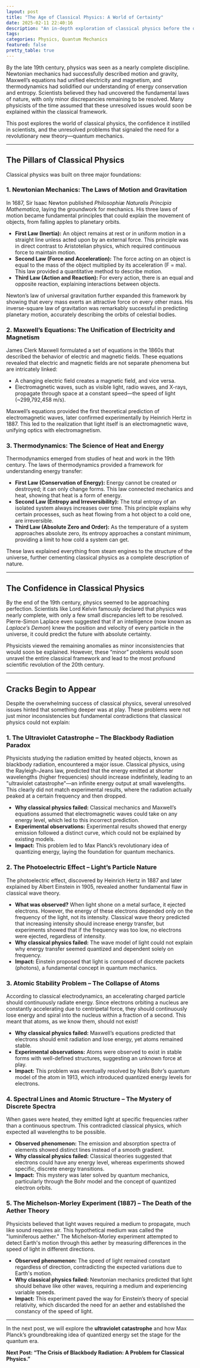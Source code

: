 ```yaml
---
layout: post
title: "The Age of Classical Physics: A World of Certainty"
date: 2025-02-11 22:40:16
description: "An in-depth exploration of classical physics before the quantum revolution, covering Newtonian mechanics, Maxwell's electromagnetism, thermodynamics, and the early signs of cracks in the classical framework."
tags: 
categories: Physics, Quantum Mechanics
featured: false
pretty_table: true
---
```


By the late 19th century, physics was seen as a nearly complete discipline. Newtonian mechanics had successfully described motion and gravity, Maxwell’s equations had unified electricity and magnetism, and thermodynamics had solidified our understanding of energy conservation and entropy. Scientists believed they had uncovered the fundamental laws of nature, with only minor discrepancies remaining to be resolved. Many physicists of the time assumed that these unresolved issues would soon be explained within the classical framework.

This post explores the world of classical physics, the confidence it instilled in scientists, and the unresolved problems that signaled the need for a revolutionary new theory—quantum mechanics.

---

## **The Pillars of Classical Physics**

Classical physics was built on three major foundations:

### 1. **Newtonian Mechanics: The Laws of Motion and Gravitation**

In 1687, Sir Isaac Newton published *Philosophiæ Naturalis Principia Mathematica*, laying the groundwork for mechanics. His three laws of motion became fundamental principles that could explain the movement of objects, from falling apples to planetary orbits.

- **First Law (Inertia):** An object remains at rest or in uniform motion in a straight line unless acted upon by an external force. This principle was in direct contrast to Aristotelian physics, which required continuous force to maintain motion.
- **Second Law (Force and Acceleration):** The force acting on an object is equal to the mass of the object multiplied by its acceleration (F = ma). This law provided a quantitative method to describe motion.
- **Third Law (Action and Reaction):** For every action, there is an equal and opposite reaction, explaining interactions between objects.

Newton’s law of universal gravitation further expanded this framework by showing that every mass exerts an attractive force on every other mass. His inverse-square law of gravitation was remarkably successful in predicting planetary motion, accurately describing the orbits of celestial bodies.

### 2. **Maxwell’s Equations: The Unification of Electricity and Magnetism**

James Clerk Maxwell formulated a set of equations in the 1860s that described the behavior of electric and magnetic fields. These equations revealed that electric and magnetic fields are not separate phenomena but are intricately linked:

- A changing electric field creates a magnetic field, and vice versa.
- Electromagnetic waves, such as visible light, radio waves, and X-rays, propagate through space at a constant speed—the speed of light (~299,792,458 m/s).

Maxwell’s equations provided the first theoretical prediction of electromagnetic waves, later confirmed experimentally by Heinrich Hertz in 1887. This led to the realization that light itself is an electromagnetic wave, unifying optics with electromagnetism.

### 3. **Thermodynamics: The Science of Heat and Energy**

Thermodynamics emerged from studies of heat and work in the 19th century. The laws of thermodynamics provided a framework for understanding energy transfer:

- **First Law (Conservation of Energy):** Energy cannot be created or destroyed; it can only change forms. This law connected mechanics and heat, showing that heat is a form of energy.
- **Second Law (Entropy and Irreversibility):** The total entropy of an isolated system always increases over time. This principle explains why certain processes, such as heat flowing from a hot object to a cold one, are irreversible.
- **Third Law (Absolute Zero and Order):** As the temperature of a system approaches absolute zero, its entropy approaches a constant minimum, providing a limit to how cold a system can get.

These laws explained everything from steam engines to the structure of the universe, further cementing classical physics as a complete description of nature.

---

## **The Confidence in Classical Physics**

By the end of the 19th century, physics seemed to be approaching perfection. Scientists like Lord Kelvin famously declared that physics was nearly complete, with only a few small discrepancies left to be resolved. Pierre-Simon Laplace even suggested that if an intelligence (now known as *Laplace’s Demon*) knew the position and velocity of every particle in the universe, it could predict the future with absolute certainty.

Physicists viewed the remaining anomalies as minor inconsistencies that would soon be explained. However, these “minor” problems would soon unravel the entire classical framework and lead to the most profound scientific revolution of the 20th century.

---

## **Cracks Begin to Appear**

Despite the overwhelming success of classical physics, several unresolved issues hinted that something deeper was at play. These problems were not just minor inconsistencies but fundamental contradictions that classical physics could not explain:

### **1. The Ultraviolet Catastrophe** – The Blackbody Radiation Paradox

Physicists studying the radiation emitted by heated objects, known as blackbody radiation, encountered a major issue. Classical physics, using the Rayleigh-Jeans law, predicted that the energy emitted at shorter wavelengths (higher frequencies) should increase indefinitely, leading to an "ultraviolet catastrophe"—an infinite energy output at small wavelengths. This clearly did not match experimental results, where the radiation actually peaked at a certain frequency and then dropped.

- **Why classical physics failed:** Classical mechanics and Maxwell’s equations assumed that electromagnetic waves could take on any energy level, which led to this incorrect prediction.
- **Experimental observations:** Experimental results showed that energy emission followed a distinct curve, which could not be explained by existing models.
- **Impact:** This problem led to Max Planck’s revolutionary idea of quantizing energy, laying the foundation for quantum mechanics.

### **2. The Photoelectric Effect** – Light’s Particle Nature

The photoelectric effect, discovered by Heinrich Hertz in 1887 and later explained by Albert Einstein in 1905, revealed another fundamental flaw in classical wave theory.

- **What was observed?** When light shone on a metal surface, it ejected electrons. However, the energy of these electrons depended only on the frequency of the light, not its intensity. Classical wave theory predicted that increasing intensity should increase energy transfer, but experiments showed that if the frequency was too low, no electrons were ejected, regardless of intensity.
- **Why classical physics failed:** The wave model of light could not explain why energy transfer seemed quantized and dependent solely on frequency.
- **Impact:** Einstein proposed that light is composed of discrete packets (photons), a fundamental concept in quantum mechanics.

### **3. Atomic Stability Problem** – The Collapse of Atoms

According to classical electrodynamics, an accelerating charged particle should continuously radiate energy. Since electrons orbiting a nucleus are constantly accelerating due to centripetal force, they should continuously lose energy and spiral into the nucleus within a fraction of a second. This meant that atoms, as we know them, should not exist!

- **Why classical physics failed:** Maxwell’s equations predicted that electrons should emit radiation and lose energy, yet atoms remained stable.
- **Experimental observations:** Atoms were observed to exist in stable forms with well-defined structures, suggesting an unknown force at play.
- **Impact:** This problem was eventually resolved by Niels Bohr’s quantum model of the atom in 1913, which introduced quantized energy levels for electrons.

### **4. Spectral Lines and Atomic Structure** – The Mystery of Discrete Spectra

When gases were heated, they emitted light at specific frequencies rather than a continuous spectrum. This contradicted classical physics, which expected all wavelengths to be possible.

- **Observed phenomenon:** The emission and absorption spectra of elements showed distinct lines instead of a smooth gradient.
- **Why classical physics failed:** Classical theories suggested that electrons could have any energy level, whereas experiments showed specific, discrete energy transitions.
- **Impact:** This mystery was later solved by quantum mechanics, particularly through the Bohr model and the concept of quantized electron orbits.

### **5. The Michelson-Morley Experiment (1887)** – The Death of the Aether Theory

Physicists believed that light waves required a medium to propagate, much like sound requires air. This hypothetical medium was called the "luminiferous aether." The Michelson-Morley experiment attempted to detect Earth's motion through this aether by measuring differences in the speed of light in different directions.

- **Observed phenomenon:** The speed of light remained constant regardless of direction, contradicting the expected variations due to Earth's motion.
- **Why classical physics failed:** Newtonian mechanics predicted that light should behave like other waves, requiring a medium and experiencing variable speeds.
- **Impact:** This experiment paved the way for Einstein’s theory of special relativity, which discarded the need for an aether and established the constancy of the speed of light.

---

In the next post, we will explore the **ultraviolet catastrophe** and how Max Planck’s groundbreaking idea of quantized energy set the stage for the quantum era.

**Next Post: “The Crisis of Blackbody Radiation: A Problem for Classical Physics.”**



